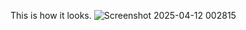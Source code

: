 This is how it looks.
![Screenshot 2025-04-12 002815](https://github.com/user-attachments/assets/c2bf2cda-d44e-4bbd-9279-d5a531119259)
